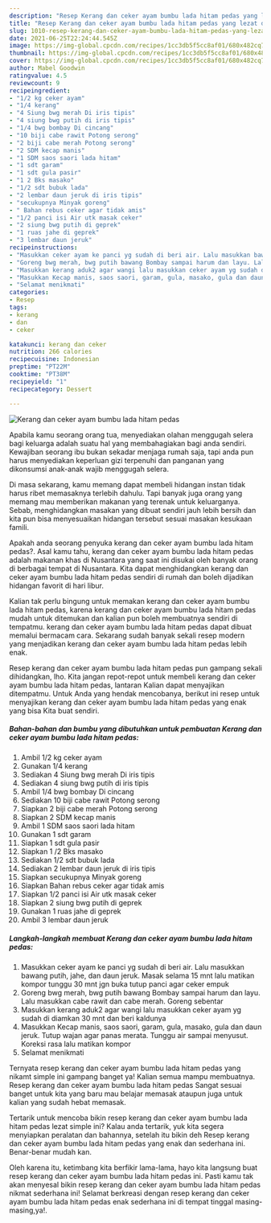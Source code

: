 ```yaml
---
description: "Resep Kerang dan ceker ayam bumbu lada hitam pedas yang lezat dan Mudah Dibuat"
title: "Resep Kerang dan ceker ayam bumbu lada hitam pedas yang lezat dan Mudah Dibuat"
slug: 1010-resep-kerang-dan-ceker-ayam-bumbu-lada-hitam-pedas-yang-lezat-dan-mudah-dibuat
date: 2021-06-25T22:24:44.545Z
image: https://img-global.cpcdn.com/recipes/1cc3db5f5cc8af01/680x482cq70/kerang-dan-ceker-ayam-bumbu-lada-hitam-pedas-foto-resep-utama.jpg
thumbnail: https://img-global.cpcdn.com/recipes/1cc3db5f5cc8af01/680x482cq70/kerang-dan-ceker-ayam-bumbu-lada-hitam-pedas-foto-resep-utama.jpg
cover: https://img-global.cpcdn.com/recipes/1cc3db5f5cc8af01/680x482cq70/kerang-dan-ceker-ayam-bumbu-lada-hitam-pedas-foto-resep-utama.jpg
author: Mabel Goodwin
ratingvalue: 4.5
reviewcount: 9
recipeingredient:
- "1/2 kg ceker ayam"
- "1/4 kerang"
- "4 Siung bwg merah Di iris tipis"
- "4 siung bwg putih di iris tipis"
- "1/4 bwg bombay Di cincang"
- "10 biji cabe rawit Potong serong"
- "2 biji cabe merah Potong serong"
- "2 SDM kecap manis"
- "1 SDM saos saori lada hitam"
- "1 sdt garam"
- "1 sdt gula pasir"
- "1 2 Bks masako"
- "1/2 sdt bubuk lada"
- "2 lembar daun jeruk di iris tipis"
- "secukupnya Minyak goreng"
- " Bahan rebus ceker agar tidak amis"
- "1/2 panci isi Air utk masak ceker"
- "2 siung bwg putih di geprek"
- "1 ruas jahe di geprek"
- "3 lembar daun jeruk"
recipeinstructions:
- "Masukkan ceker ayam ke panci yg sudah di beri air. Lalu masukkan bawang putih, jahe, dan daun jeruk. Masak selama 15 mnt lalu matikan kompor tunggu 30 mnt jgn buka tutup panci agar ceker empuk"
- "Goreng bwg merah, bwg putih bawang Bombay sampai harum dan layu. Lalu masukkan cabe rawit dan cabe merah. Goreng sebentar"
- "Masukkan kerang aduk2 agar wangi lalu masukkan ceker ayam yg sudah di diamkan 30 mnt dan beri kaldunya"
- "Masukkan Kecap manis, saos saori, garam, gula, masako, gula dan daun jeruk. Tutup wajan agar panas merata. Tunggu air sampai menyusut. Koreksi rasa lalu matikan kompor"
- "Selamat menikmati"
categories:
- Resep
tags:
- kerang
- dan
- ceker

katakunci: kerang dan ceker 
nutrition: 266 calories
recipecuisine: Indonesian
preptime: "PT22M"
cooktime: "PT38M"
recipeyield: "1"
recipecategory: Dessert

---
```



![Kerang dan ceker ayam bumbu lada hitam pedas](https://img-global.cpcdn.com/recipes/1cc3db5f5cc8af01/680x482cq70/kerang-dan-ceker-ayam-bumbu-lada-hitam-pedas-foto-resep-utama.jpg)

Apabila kamu seorang orang tua, menyediakan olahan menggugah selera bagi keluarga adalah suatu hal yang membahagiakan bagi anda sendiri. Kewajiban seorang ibu bukan sekadar menjaga rumah saja, tapi anda pun harus menyediakan keperluan gizi terpenuhi dan panganan yang dikonsumsi anak-anak wajib menggugah selera.

Di masa  sekarang, kamu memang dapat membeli hidangan instan tidak harus ribet memasaknya terlebih dahulu. Tapi banyak juga orang yang memang mau memberikan makanan yang terenak untuk keluarganya. Sebab, menghidangkan masakan yang dibuat sendiri jauh lebih bersih dan kita pun bisa menyesuaikan hidangan tersebut sesuai masakan kesukaan famili. 



Apakah anda seorang penyuka kerang dan ceker ayam bumbu lada hitam pedas?. Asal kamu tahu, kerang dan ceker ayam bumbu lada hitam pedas adalah makanan khas di Nusantara yang saat ini disukai oleh banyak orang di berbagai tempat di Nusantara. Kita dapat menghidangkan kerang dan ceker ayam bumbu lada hitam pedas sendiri di rumah dan boleh dijadikan hidangan favorit di hari libur.

Kalian tak perlu bingung untuk memakan kerang dan ceker ayam bumbu lada hitam pedas, karena kerang dan ceker ayam bumbu lada hitam pedas mudah untuk ditemukan dan kalian pun boleh membuatnya sendiri di tempatmu. kerang dan ceker ayam bumbu lada hitam pedas dapat dibuat memalui bermacam cara. Sekarang sudah banyak sekali resep modern yang menjadikan kerang dan ceker ayam bumbu lada hitam pedas lebih enak.

Resep kerang dan ceker ayam bumbu lada hitam pedas pun gampang sekali dihidangkan, lho. Kita jangan repot-repot untuk membeli kerang dan ceker ayam bumbu lada hitam pedas, lantaran Kalian dapat menyajikan ditempatmu. Untuk Anda yang hendak mencobanya, berikut ini resep untuk menyajikan kerang dan ceker ayam bumbu lada hitam pedas yang enak yang bisa Kita buat sendiri.

<!--inarticleads1-->

##### Bahan-bahan dan bumbu yang dibutuhkan untuk pembuatan Kerang dan ceker ayam bumbu lada hitam pedas:

1. Ambil 1/2 kg ceker ayam
1. Gunakan 1/4 kerang
1. Sediakan 4 Siung bwg merah Di iris tipis
1. Sediakan 4 siung bwg putih di iris tipis
1. Ambil 1/4 bwg bombay Di cincang
1. Sediakan 10 biji cabe rawit Potong serong
1. Siapkan 2 biji cabe merah Potong serong
1. Siapkan 2 SDM kecap manis
1. Ambil 1 SDM saos saori lada hitam
1. Gunakan 1 sdt garam
1. Siapkan 1 sdt gula pasir
1. Siapkan 1 /2 Bks masako
1. Sediakan 1/2 sdt bubuk lada
1. Sediakan 2 lembar daun jeruk di iris tipis
1. Siapkan secukupnya Minyak goreng
1. Siapkan  Bahan rebus ceker agar tidak amis
1. Siapkan 1/2 panci isi Air utk masak ceker
1. Siapkan 2 siung bwg putih di geprek
1. Gunakan 1 ruas jahe di geprek
1. Ambil 3 lembar daun jeruk




<!--inarticleads2-->

##### Langkah-langkah membuat Kerang dan ceker ayam bumbu lada hitam pedas:

1. Masukkan ceker ayam ke panci yg sudah di beri air. Lalu masukkan bawang putih, jahe, dan daun jeruk. Masak selama 15 mnt lalu matikan kompor tunggu 30 mnt jgn buka tutup panci agar ceker empuk
1. Goreng bwg merah, bwg putih bawang Bombay sampai harum dan layu. Lalu masukkan cabe rawit dan cabe merah. Goreng sebentar
1. Masukkan kerang aduk2 agar wangi lalu masukkan ceker ayam yg sudah di diamkan 30 mnt dan beri kaldunya
1. Masukkan Kecap manis, saos saori, garam, gula, masako, gula dan daun jeruk. Tutup wajan agar panas merata. Tunggu air sampai menyusut. Koreksi rasa lalu matikan kompor
1. Selamat menikmati




Ternyata resep kerang dan ceker ayam bumbu lada hitam pedas yang nikamt simple ini gampang banget ya! Kalian semua mampu membuatnya. Resep kerang dan ceker ayam bumbu lada hitam pedas Sangat sesuai banget untuk kita yang baru mau belajar memasak ataupun juga untuk kalian yang sudah hebat memasak.

Tertarik untuk mencoba bikin resep kerang dan ceker ayam bumbu lada hitam pedas lezat simple ini? Kalau anda tertarik, yuk kita segera menyiapkan peralatan dan bahannya, setelah itu bikin deh Resep kerang dan ceker ayam bumbu lada hitam pedas yang enak dan sederhana ini. Benar-benar mudah kan. 

Oleh karena itu, ketimbang kita berfikir lama-lama, hayo kita langsung buat resep kerang dan ceker ayam bumbu lada hitam pedas ini. Pasti kamu tak akan menyesal bikin resep kerang dan ceker ayam bumbu lada hitam pedas nikmat sederhana ini! Selamat berkreasi dengan resep kerang dan ceker ayam bumbu lada hitam pedas enak sederhana ini di tempat tinggal masing-masing,ya!.

